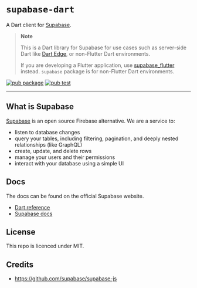 # `supabase-dart`

A Dart client for [Supabase](https://supabase.io/).

> **Note**
>
> This is a Dart library for Supabase for use cases such as server-side Dart like [Dart Edge](https://supabase.com/docs/guides/functions/dart-edge), or non-Flutter Dart environments.
>
> If you are developing a Flutter application, use [supabase_flutter](https://pub.dev/packages/supabase_flutter) instead. `supabase` package is for non-Flutter Dart environments.

[![pub package](https://img.shields.io/pub/v/supabase.svg)](https://pub.dev/packages/supabase)
[![pub test](https://github.com/supabase/supabase-dart/workflows/Test/badge.svg)](https://github.com/supabase/supabase-dart/actions?query=workflow%3ATest)

---

## What is Supabase

[Supabase](https://supabase.io/docs/) is an open source Firebase alternative. We are a service to:

- listen to database changes
- query your tables, including filtering, pagination, and deeply nested relationships (like GraphQL)
- create, update, and delete rows
- manage your users and their permissions
- interact with your database using a simple UI

## Docs

The docs can be found on the official Supabase website.

- [Dart reference](https://supabase.com/docs/reference/dart)
- [Supabase docs](https://supabase.com/docs)

## License

This repo is licenced under MIT.

## Credits

- https://github.com/supabase/supabase-js
